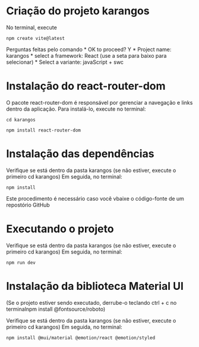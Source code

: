 # Criação do projeto karangos 

No terminal, execute 

    npm create vite@latest

Perguntas feitas pelo comando 
    * OK to proceed? Y
    * Project name: karangos
    * select a framework: React (use a seta para baixo para selecionar)
    * Select a variante: javaScript + swc

# Instalação do react-router-dom

O pacote react-router-dom é responsável por gerenciar a navegação e links 
    dentro da aplicação. Para instalá-lo, execute no terminal:

    cd karangos

    npm install react-router-dom

# Instalação das dependências 

Verifique se está dentro da pasta karangos (se não estiver, execute o primeiro cd karangos)
    Em seguida, no terminal:

    npm install 

Este procedimento é necessário caso você vbaixe o código-fonte de um 
    repostório GitHub

# Executando o projeto 

Verifique se está dentro da pasta karangos (se não estiver, execute o primeiro cd karangos)
    Em seguida, no terminal:

    npm run dev

# Instalação da biblioteca Material UI

(Se o projeto estiver sendo executado, derrube-o teclando ctrl + c no terminalnpm install @fontsource/roboto)

Verifique se está dentro da pasta karangos (se não estiver, execute o primeiro cd karangos)
    Em seguida, no terminal:

    npm install @mui/material @emotion/react @emotion/styled
    

